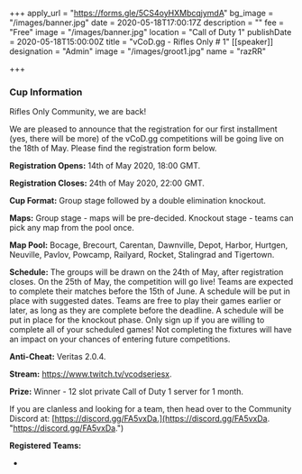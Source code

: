 +++
apply_url = "https://forms.gle/5CS4oyHXMbcqjymdA"
bg_image = "/images/banner.jpg"
date = 2020-05-18T17:00:17Z
description = ""
fee = "Free"
image = "/images/banner.jpg"
location = "Call of Duty 1"
publishDate = 2020-05-18T15:00:00Z
title = "vCoD.gg - Rifles Only # 1"
[[speaker]]
designation = "Admin"
image = "/images/groot1.jpg"
name = "razRR"

+++
### **Cup Information**

Rifles Only Community, we are back!

We are pleased to announce that the registration for our first installment (yes, there will be more) of the vCoD.gg competitions will be going live on the 18th of May. Please find the registration form below.

**Registration Opens:** 14th of May 2020, 18:00 GMT.

**Registration Closes:** 24th of May 2020, 22:00 GMT.

**Cup Format:** Group stage followed by a double elimination knockout.

**Maps:** Group stage - maps will be pre-decided. Knockout stage - teams can pick any map from the pool once.

**Map Pool:** Bocage, Brecourt, Carentan, Dawnville, Depot, Harbor, Hurtgen, Neuville, Pavlov, Powcamp, Railyard, Rocket, Stalingrad and Tigertown.

**Schedule:** The groups will be drawn on the 24th of May, after registration closes. On the 25th of May, the competition will go live! Teams are expected to complete their matches before the 15th of June. A schedule will be put in place with suggested dates. Teams are free to play their games earlier or later, as long as they are complete before the deadline. A schedule will be put in place for the knockout phase. Only sign up if you are willing to complete all of your scheduled games! Not completing the fixtures will have an impact on your chances of entering future competitions.

**Anti-Cheat:** Veritas 2.0.4.

**Stream:** https://www.twitch.tv/vcodseriesx.

**Prize:** Winner - 12 slot private Call of Duty 1 server for 1 month.

If you are clanless and looking for a team, then head over to the Community Discord at: [https://discord.gg/FA5vxDa.](https://discord.gg/FA5vxDa. "https://discord.gg/FA5vxDa.")

**Registered Teams:**

* 